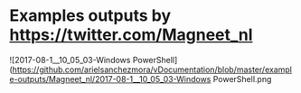 # Examples outputs by https://twitter.com/Magneet_nl

![2017-08-1__10_05_03-Windows PowerShell](https://github.com/arielsanchezmora/vDocumentation/blob/master/example-outputs/Magneet_nl/2017-08-1__10_05_03-Windows PowerShell.png
